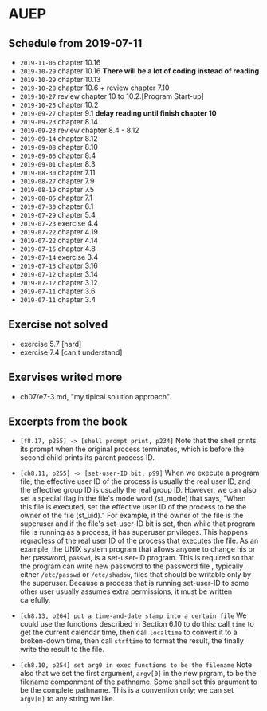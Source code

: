 # AUEP

## Schedule from 2019-07-11

- `2019-11-06` chapter 10.16
- `2019-10-29` chapter 10.16 **There will be a lot of coding instead of reading**
- `2019-10-29` chapter 10.13
- `2019-10-28` chapter 10.6 + review chapter 7.10
- `2019-10-27` review chapter 10 to 10.2.[Program Start-up]
- `2019-10-25` chapter 10.2
- `2019-09-27` chapter 9.1 **delay reading until finish chapter 10**
- `2019-09-23` chapter 8.14
- `2019-09-23` review chapter 8.4 - 8.12
- `2019-09-14` chapter 8.12
- `2019-09-08` chapter 8.10
- `2019-09-06` chapter 8.4
- `2019-09-01` chapter 8.3
- `2019-08-30` chapter 7.11
- `2019-08-27` chapter 7.9
- `2019-08-19` chapter 7.5
- `2019-08-05` chapter 7.1
- `2019-07-30` chapter 6.1
- `2019-07-29` chapter 5.4
- `2019-07-23` exercise 4.4
- `2019-07-22` chapter 4.19
- `2019-07-22` chapter 4.14
- `2019-07-15` chapter 4.8
- `2019-07-14` exercise 3.4
- `2019-07-13` chapter 3.16
- `2019-07-12` chapter 3.14
- `2019-07-12` chapter 3.12
- `2019-07-11` chapter 3.6
- `2019-07-11` chapter 3.4

## Exercise not solved

- exercise 5.7 [hard]
- exercise 7.4 [can't understand]

## Exervises writed more

- ch07/e7-3.md, "my tipical solution approach".

## Excerpts from the book

- `[f8.17, p255] -> [shell prompt print, p234]`
Note that the shell prints its prompt when the original process
terminates, which is before the second child prints its parent process ID.

-  `[ch8.11, p255] -> [set-user-ID bit, p99]`
When we execute a program file, the effective user ID of the process is usually
the real user ID, and the effective group ID is usually the real group ID.
However, we can also set a special flag in the file's mode word (st_mode) that
says, "When this file is executed, set the effective user ID of the process to
be the owner of the file (st_uid)."
For example, if the owner of the file is the superuser and if the file's
set-user-ID bit is set, then while that program file is running as a process, it
has superuser privileges. This happens regradless of the real user ID of the
process that executes the file. As an example, the UNIX system program that
allows anyone to change his or her password, `passwd`, is a set-user-ID program.
This is required so that the program can write new password to the password file
, typically either `/etc/passwd` or `/etc/shadow`, files that should be writable
only by the superuser. Because a process that is running set-user-ID to some
other user usually assumes extra permissions, it must be written carefully.

- `[ch8.13, p264] put a time-and-date stamp into a certain file`
We could use the functions described in Section 6.10 to do this: call `time` to
get the current calendar time, then call `localtime` to convert it to a
broken-down time, then call `strftime` to format the result, the finally write
the result to the file.

- `[ch8.10, p254] set arg0 in exec functions to be the filename`
Note also that we set the first argument, `argv[0]` in the new prgram, to be the
filename componment of the pathname. Some shell set this argument to be the
complete pathname. This is a convention only; we can set `argv[0]` to any string
we like.

